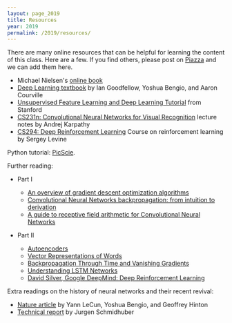 ```yaml
---
layout: page_2019
title: Resources
year: 2019
permalink: /2019/resources/
---
```



There are many online resources that can be helpful for learning the content of this class. Here are a few.  If you find others, please post on [Piazza](https://piazza.com/princeton/spring2019/cos495/home) and we can add them here.

- Michael Nielsen's [online book](http://neuralnetworksanddeeplearning.com)
- [Deep Learning textbook](http://www.deeplearningbook.org/) by Ian Goodfellow, Yoshua Bengio, and Aaron Courville
- [Unsupervised Feature Learning and Deep Learning Tutorial](http://deeplearning.stanford.edu/tutorial/) from Stanford
- [CS231n: Convolutional Neural Networks for Visual Recognition](http://cs231n.github.io/) lecture notes by Andrej Karpathy
- [CS294: Deep Reinforcement Learning](http://rll.berkeley.edu/deeprlcourse/) Course on reinforcement learning by Sergey Levine

Python tutorial: [PicScie](https://researchcomputing.princeton.edu/user/login?destination=node/4991).


Further reading:

- Part I
    - [An overview of gradient descent optimization algorithms](http://ruder.io/optimizing-gradient-descent/)
    - [Convolutional Neural Networks backpropagation: from intuition to derivation](https://grzegorzgwardys.wordpress.com/2016/04/22/8/)
    - [A guide to receptive field arithmetic for Convolutional Neural Networks](https://medium.com/mlreview/a-guide-to-receptive-field-arithmetic-for-convolutional-neural-networks-e0f514068807)

- Part II
    - [Autoencoders](http://ufldl.stanford.edu/tutorial/unsupervised/Autoencoders/)
    - [Vector Representations of Words](https://www.tensorflow.org/tutorials/word2vec)
    - [Backpropagation Through Time and Vanishing Gradients](http://www.wildml.com/2015/10/recurrent-neural-networks-tutorial-part-3-backpropagation-through-time-and-vanishing-gradients/)
    - [Understanding LSTM Networks](http://colah.github.io/posts/2015-08-Understanding-LSTMs/)
    - [David Silver, Google DeepMind: Deep Reinforcement Learning](https://syncedreview.com/2017/02/24/david-silver-google-deepmind-deep-reinforcement-learning/)

Extra readings on the history of neural networks and their recent revival:

- [Nature article](http://www.nature.com/nature/journal/v521/n7553/full/nature14539.html) by Yann LeCun,	Yoshua Bengio, and Geoffrey Hinton
- [Technical report](https://arxiv.org/pdf/1404.7828v4.pdf) by Jurgen Schmidhuber
